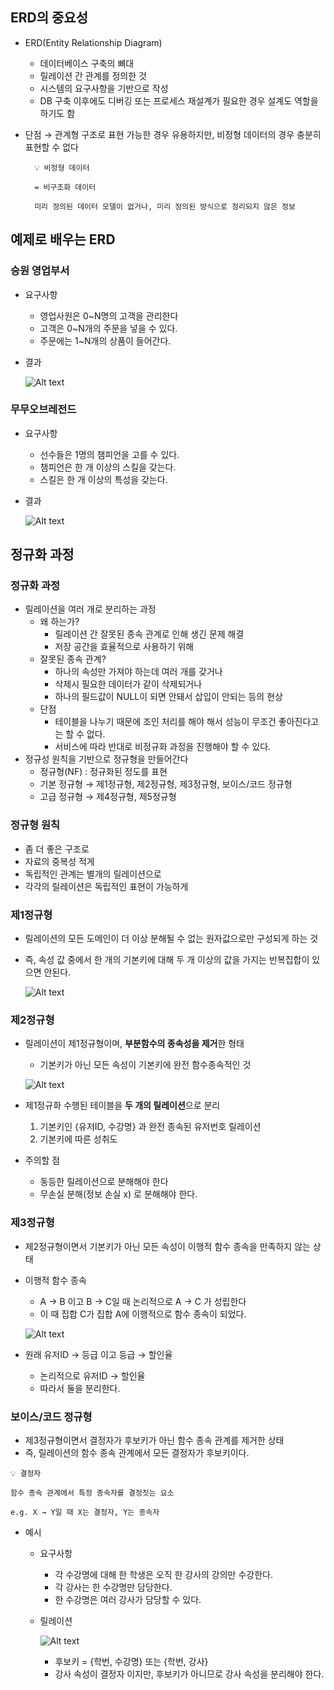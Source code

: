 
## ERD의 중요성



- ERD(Entity Relationship Diagram)
    - 데이터베이스 구축의 뼈대
    - 릴레이션 간 관계를 정의한 것
    - 시스템의 요구사항을 기반으로 작성
    - DB 구축 이후에도 디버깅 또는 프로세스 재설계가 필요한 경우 설계도 역할을 하기도 함
- 단점 → 관계형 구조로 표현 가능한 경우 유용하지만, 비정형 데이터의 경우 충분히 표현할 수 없다
    
    <aside>
        
        💡 비정형 데이터
        
        = 비구조화 데이터
        
        미리 정의된 데이터 모델이 없거나, 미리 정의된 방식으로 정리되지 않은 정보
    
    </aside>
    

## 예제로 배우는 ERD



### 승원 영업부서

- 요구사항
    - 영업사원은 0~N명의 고객을 관리한다
    - 고객은 0~N개의 주문을 넣을 수 있다.
    - 주문에는 1~N개의 상품이 들어간다.
- 결과

    ![Alt text](img/img1.png)

### 무무오브레전드

- 요구사항
    - 선수들은 1명의 챔피언을 고를 수 있다.
    - 챔피언은 한 개 이상의 스킬을 갖는다.
    - 스킬은 한 개 이상의 특성을 갖는다.
- 결과
    
    ![Alt text](img/img2.png)
    

## 정규화 과정



### 정규화 과정

- 릴레이션을 여러 개로 분리하는 과정
    - 왜 하는가?
        - 릴레이션 간 잘못된 종속 관계로 인해 생긴 문제 해결
        - 저장 공간을 효율적으로 사용하기 위해
    - 잘못된 종속 관계?
        - 하나의 속성만 가져야 하는데 여러 개를 갖거나
        - 삭제시 필요한 데이터가 같이 삭제되거나
        - 하나의 필드값이 NULL이 되면 안돼서 삽입이 안되는 등의 현상
    - 단점
        - 테이블을 나누기 때문에 조인 처리를 해야 해서 성능이 무조건 좋아진다고는 할 수 없다.
        - 서비스에 따라 반대로 비정규화 과정을 진행해야 할 수 있다.
- 정규성 원칙을 기반으로 정규형을 만들어간다
    - 정규형(NF) : 정규화된 정도를 표현
    - 기본 정규형 → 제1정규형, 제2정규형, 제3정규형, 보이스/코드 정규형
    - 고급 정규형 → 제4정규형, 제5정규형

### 정규형 원칙

- 좀 더 좋은 구조로
- 자료의 중복성 적게
- 독립적인 관계는 별개의 릴레이션으로
- 각각의 릴레이션은 독립적인 표현이 가능하게

### 제1정규형

- 릴레이션의 모든 도메인이 더 이상 분해될 수 없는 원자값으로만 구성되게 하는 것
- 즉, 속성 값 중에서 한 개의 기본키에 대해 두 개 이상의 값을 가지는 반복집합이 있으면 안된다.

    ![Alt text](img/img3.png)

### 제2정규형

- 릴레이션이 제1정규형이며, **부분함수의 종속성을 제거**한 형태
    - 기본키가 아닌 모든 속성이 기본키에 완전 함수종속적인 것

    ![Alt text](img/img4.png)

- 제1정규화 수행된 테이블을 **두 개의 릴레이션**으로 분리
    1. 기본키인 {유저ID, 수강명} 과 완전 종속된 유저번호 릴레이션
    2. 기본키에 따른 성취도 
- 주의할 점
    - 동등한 릴레이션으로 분해해야 한다
    - 무손실 분해(정보 손실 x) 로 분해해야 한다.

### 제3정규형

- 제2정규형이면서 기본키가 아닌 모든 속성이 이행적 함수 종속을 만족하지 않는 상태
- 이행적 함수 종속
    - A → B 이고 B → C일 때 논리적으로 A → C 가 성립한다
    - 이 때 집합 C가 집합 A에 이행적으로 함수 종속이 되었다.

    ![Alt text](img/img5.png)

- 원래 유저ID → 등급 이고 등급 → 할인율
    - 논리적으로 유저ID → 할인율
    - 따라서 둘을 분리한다.

### 보이스/코드 정규형

- 제3정규형이면서 결정자가 후보키가 아닌 함수 종속 관계를 제거한 상태
- 즉, 릴레이션의 함수 종속 관계에서 모든 결정자가 후보키이다.

<aside>

    💡 결정자

    함수 종속 관계에서 특정 종속자를 결정짓는 요소

    e.g. X → Y일 때 X는 결정자, Y는 종속자

</aside>

- 예시
    - 요구사항
        - 각 수강명에 대해 한 학생은 오직 한 강사의 강의만 수강한다.
        - 각 강사는 한 수강명만 담당한다.
        - 한 수강명은 여러 강사가 담당할 수 있다.
    - 릴레이션
        
        ![Alt text](img/img6.png)
        
        - 후보키 = {학번, 수강명} 또는 {학번, 강사}
        - 강사 속성이 결정자 이지만, 후보키가 아니므로 강사 속성을 분리해야 한다.